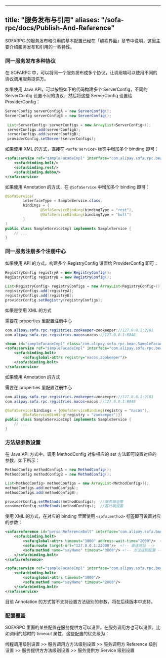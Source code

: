 
---

title: "服务发布与引用"
aliases: "/sofa-rpc/docs/Publish-And-Reference"
---

SOFARPC 的服务发布和引用的基本配置已经在「编程界面」章节中说明，这里主要介绍服务发布和引用的一些特性。

### 同一服务发布多种协议

在 SOFARPC 中，可以将同一个服务发布成多个协议，让调用端可以使用不同的协议调用服务提供方。

如果使用 Java API，可以按照如下的代码构建多个 ServerConfig，不同的 ServerConfig 设置不同的协议，然后将这些 ServerConfig 设置给 ProviderConfig：

```java
ServerConfig serverConfigA = new ServerConfig();
ServerConfig serverConfigB = new ServerConfig();
        
 List<ServerConfig> serverConfigs = new ArrayList<ServerConfig>();
 serverConfigs.add(serverConfigA);
 serverConfigs.add(serverConfigB);
 providerConfig.setServer(serverConfigs);
```

如果使用 XML 的方式，直接在 `<sofa:service>` 标签中增加多个 binding 即可：

```xml
<sofa:service ref="sampleFacadeImpl" interface="com.alipay.sofa.rpc.bean.SampleFacade">
    <sofa:binding.bolt/>
    <sofa:binding.rest/>
    <sofa:binding.dubbo/>
</sofa:service>
```

如果使用 Annotation 的方式，在 `@SofaService` 中增加多个 binding 即可：

```java
@SofaService(
        interfaceType = SampleService.class,
        bindings = {
                @SofaServiceBinding(bindingType = "rest"),
                @SofaServiceBinding(bindingType = "bolt")
        }
)
public class SampleServiceImpl implements SampleService {
    // ...
}
```

### 同一服务注册多个注册中心

如果使用 API 的方式，构建多个 RegistryConfig 设置给 ProviderConfig 即可：

```java
RegistryConfig registryA = new RegistryConfig();
RegistryConfig registryB = new RegistryConfig();
        
List<RegistryConfig> registryConfigs = new ArrayList<RegistryConfig>();
registryConfigs.add(registryA);
registryConfigs.add(registryB);
providerConfig.setRegistry(registryConfigs);
```

如果是使用 XML 的方式

需要在 properties 里配置注册中心

```java
com.alipay.sofa.rpc.registries.zookeeper=zookeeper://127.0.0.1:2181
com.alipay.sofa.rpc.registries.nacos=nacos://127.0.0.1:8848
```

```xml
<bean id="sampleFacadeImpl" class="com.alipay.sofa.rpc.bean.SampleFacadeImpl"/>
<sofa:service ref="sampleFacadeImpl" interface="com.alipay.sofa.rpc.bean.SampleFacade">
    <sofa:binding.bolt>
        <sofa:global-attrs registry="nacos,zookeeper"/>
    </sofa:binding.bolt>
</sofa:service>
```

如果使用 Annotation 的方式

需要在 properties 里配置注册中心

```java
com.alipay.sofa.rpc.registries.zookeeper=zookeeper://127.0.0.1:2181
com.alipay.sofa.rpc.registries.nacos=nacos://127.0.0.1:8848
```

```java
@SofaService(bindings = {@SofaServiceBinding(registry = "nacos"),
        @SofaServiceBinding(registry = "zookeeper")})
public class SampleServiceImpl implements SampleService {
    // ...
}
```

### 方法级参数设置

在 Java API 方式中，调用 MethodConfig 对象相应的 set 方法即可设置对应的参数，如下所示：

```java
MethodConfig methodConfigA = new MethodConfig();
MethodConfig methodConfigB = new MethodConfig();

List<MethodConfig> methodConfigs = new ArrayList<MethodConfig>();
methodConfigs.add(methodConfigA);
methodConfigs.add(methodConfigB);

providerConfig.setMethods(methodConfigs);  //服务端设置
consumerConfig.setMethods(methodConfigs);  //客户端设置
```

使用 XML 的方式，在对应的 binding 里面使用 `<sofa:method>` 标签即可设置对应的参数：

```xml
<sofa:reference id="personReferenceBolt" interface="com.alipay.sofa.boot.examples.demo.rpc.bean.PersonService">
    <sofa:binding.bolt>
        <sofa:global-attrs timeout="3000" address-wait-time="2000"/>  <!-- 调用超时；地址等待时间。 -->
        <sofa:route target-url="127.0.0.1:22000"/>  <!-- 直连地址 -->
        <sofa:method name="sayName" timeout="3000"/> <!-- 方法级别配置 -->
    </sofa:binding.bolt>
</sofa:reference>

<sofa:service ref="sampleFacadeImpl" interface="com.alipay.sofa.rpc.bean.SampleFacade">
    <sofa:binding.bolt>
        <sofa:global-attrs timeout="3000"/>
        <sofa:method name="sayName" timeout="2000"/>
    </sofa:binding.bolt>
</sofa:service>
```

目前 Annotation 的方式暂不支持设置方法级别的参数，将在后续版本中支持。

### 配置覆盖

SOFARPC 里面的某些配置在服务提供方可以设置，在服务调用方也可以设置，比如调用的超时的 timeout 属性，这些配置的优先级为：

线程调用级别设置 >> 服务调用方方法级别设置 >> 服务调用方 Reference 级别设置 >> 服务提供方方法级别设置 >> 服务提供方 Service 级别设置
